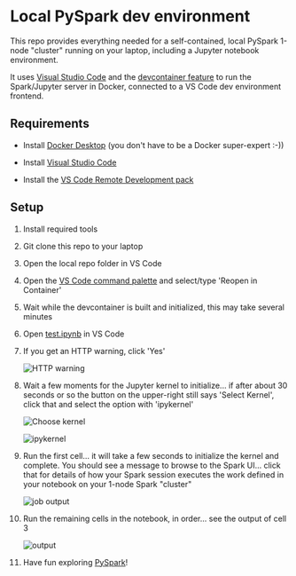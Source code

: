 # Local PySpark dev environment

This repo provides everything needed for a self-contained, local PySpark 1-node "cluster" running on your laptop, including a Jupyter notebook environment.

It uses [Visual Studio Code](https://code.visualstudio.com/) and the [devcontainer feature](https://code.visualstudio.com/docs/devcontainers/containers) to run the Spark/Jupyter server in Docker, connected to a VS Code dev environment frontend.

## Requirements

- Install [Docker Desktop](https://www.docker.com/products/docker-desktop/) (you don't have to be a Docker super-expert :-))

- Install [Visual Studio Code](https://code.visualstudio.com/download)

- Install the [VS Code Remote Development pack](https://marketplace.visualstudio.com/items?itemName=ms-vscode-remote.vscode-remote-extensionpack)

## Setup

1. Install required tools 

1. Git clone this repo to your laptop

1. Open the local repo folder in VS Code

1. Open the [VS Code command palette](https://code.visualstudio.com/docs/getstarted/userinterface#_command-palette) and select/type 'Reopen in Container'

1. Wait while the devcontainer is built and initialized, this may take several minutes

1. Open [test.ipynb](./test.ipynb) in VS Code

1. If you get an HTTP warning, click 'Yes'

    ![HTTP warning](./media/http_warning.png)

1. Wait a few moments for the Jupyter kernel to initialize... if after about 30 seconds or so the button on the upper-right still says 'Select Kernel', click that and select the option with 'ipykernel'

    ![Choose kernel](./media/select_kernel.png)

    ![ipykernel](./media/ipykernel.png)

1. Run the first cell... it will take a few seconds to initialize the kernel and complete. You should see a message to browse to the Spark UI... click that for details of how your Spark session executes the work defined in your notebook on your 1-node Spark "cluster"

    ![job output](./media/view_spark_job.png)

1. Run the remaining cells in the notebook, in order... see the output of cell 3

    ![output](./media/output.png)

1. Have fun exploring [PySpark](https://sparkbyexamples.com/pyspark-tutorial/)!
